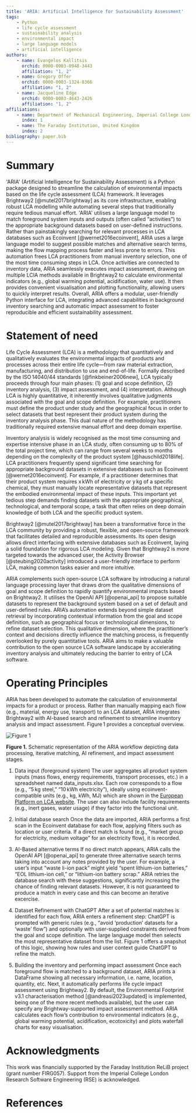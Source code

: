 ```yaml
---
title: 'ARIA: Artificial Intelligence for Sustainability Assessment'
tags:
    - Python
    - life cycle assessment
    - sustainability analysis
    - environmental impact
    - large language models
    - artificial intelligence
authors:
    - name: Evangelos Kallitsis
      orchid: 0000-0003-0948-3443
      affiliation: "1, 2"
    - name: Gregory Offer
      orchid: 0000-0003-1324-8366
      affiliation: "1, 2"
    - name: Jacqueline Edge
      orchid: 0000-0003-4643-2426
      affiliation: "1, 2"
affiliations:
    - name: Department of Mechanical Engineering, Imperial College London, United Kingdom
      index: 1
    - name: The Faraday Institution, United Kingdom
      index: 2
bibliography: paper.bib
---
```


# Summary
'ARIA' (Artificial Intelligence for Sustainability Assessment) is a Python package designed to streamline the calculation of environmental impacts based on the life cycle assessment (LCA) framework. It leverages Brightway2 [@mutel2017brightway] as its core infrastructure, enabling robust LCA modelling while automating several steps that traditionally require tedious manual effort. 'ARIA' utilises a large language model to match foreground system inputs and outputs (often called “activities”) to the appropriate background datasets based on user-defined instructions. Rather than painstakingly searching for relevant processes in LCA databases such as Ecoinvent [@wernet2016ecoinvent], ARIA uses a large language model to suggest possible matches and alternative search terms, making the flow mapping process faster and less prone to errors. This automation frees LCA practitioners from manual inventory selection, one of the most time consuming steps in LCA. Once activities are connected to inventory data, ARIA seamlessly executes impact assessment, drawing on multiple LCIA methods available in Brightway2 to calculate environmental indicators (e.g., global warming potential, acidification, water use). It then provides convenient visualisation and plotting functionality, allowing users to quickly interpret results. Overall, ARIA offers a modular, user-friendly Python interface for LCA, integrating advanced capabilities in background inventory searching and automatic impact assessment to foster reproducible and efficient sustainability assessment.

# Statement of need
Life Cycle Assessment (LCA) is a methodology that quantitatively and qualitatively evaluates the environmental impacts of products and processes across their entire life cycle—from raw material extraction, manufacturing, and distribution to use and end-of-life. Formally described by the ISO 14040/44 standards [@finkbeiner2006new], LCA typically proceeds through four main phases: (1) goal and scope definition, (2) inventory analysis, (3) impact assessment, and (4) interpretation. Although LCA is highly quantitative, it inherently involves qualitative judgments associated with the goal and scope definition. For example, practitioners must define the product under study and the geographical focus in order to select datasets that best represent their product system during the inventory analysis phase. This dual nature of the methodology has traditionally required extensive manual effort and deep domain expertise.

Inventory analysis is widely recognised as the most time consuming and expertise intensive phase in an LCA study, often consuming up to 80% of the total project time, which can range from several weeks to months depending on the complexity of the product system [@hauschild2018life]. LCA practitioners frequently spend significant time searching for appropriate background datasets in extensive databases such as Ecoinvent [@wernet2016ecoinvent]. For example, if a practitioner determines that their product system requires x kWh of electricity or y kg of a specific chemical, they must manually locate representative datasets that represent the embodied environmental impact of these inputs. This important yet tedious step demands finding datasets with the appropriate geographical, technological, and temporal scope, a task that often relies on deep domain knowledge of both LCA and the specific product system.

Brightway2 [@mutel2017brightway]  has been a transformative force in the LCA community by providing a robust, flexible, and open-source framework that facilitates detailed and reproducible assessments. Its open design allows direct interfacing with extensive databases such as Ecoinvent, laying a solid foundation for rigorous LCA modeling. Given that Brightway2 is more targeted towards the advanced user, the Activity Browser [@steubing2020activity] introduced a user-friendly interface to perform LCA, making common tasks easier and more intuitive.   

ARIA complements such open-source LCA software by introducing a natural language processing layer that draws drom the qualitative dimensions of goal and scope definition to rapidly quantify environmental impacts based on Brightway2. It utilises the OpenAI API [@openai_api] to propose suitable datasets to represent the background system based on a set of default and user-defined rules.
ARIA’s automation extends beyond simple dataset retrieval by incorporating contextual information from the goal and scope definition, such as geographical focus or technological dimensions, to refine dataset selection. This qualitative dimension, where the practitioner’s context and decisions directly influence the matching process, is frequently overlooked by purely quantitative tools. ARIA aims to make a valuable contribution to the open source LCA software landscape by accelerating inventory analysis and ultimately reducing the barrier to entry of LCA software. 

# Operating Principles
ARIA has been developed to automate the calculation of environmental impacts for a product or process. Rather than manually mapping each flow (e.g., material, energy use, transport) to an LCA dataset, ARIA integrates Brightway2 with AI-based search and refinement to streamline inventory analysis and impact assessment. Figure 1 provides a conceptual overview.

![Figure 1](figures/aria_workflow.png)

**Figure 1.** Schematic representation of the ARIA workflow depicting data processing, iterative matching, AI refinement, and impact assessment stages.
1. Data input (foreground system)
The user aggregates all product system inputs (mass flows, energy requirements, transport processes, etc.) in a spreadsheet named data_inputs.xlsx. Each row corresponds to a flow (e.g., “5 kg steel,” “10 kWh electricity”), ideally using ecoinvent-compatible units (e.g., kg, kWh, MJ) which are shown in the [European Platform on LCA website](https://eplca.jrc.ec.europa.eu/SDPDB/unitgroupList.xhtml;jsessionid=D0082C0606540373127C80107958A6E6?stock=default). The user can also include facility requirements (e.g., inert gases, water usage) if they factor into the functional unit.

2. Initial database search
Once the data are imported, ARIA performs a first scan in the Ecoinvent database for each flow, applying filters such as location or user criteria. If a direct match is found (e.g., “market group for electricity, medium voltage” for an electricity flow), it is recorded.

3. AI-Based alternative terms
If no direct match appears, ARIA calls the OpenAI API [@openai_api] to generate three alternative search terms taking into account any notes provided by the user. For example, a user’s input “waste li-ion pack” might yield “spent lithium-ion batteries,” “EOL lithium-ion cell,” or “lithium-ion battery scrap.” ARIA retries the database search with these suggestions, significantly increasing the chance of finding relevant datasets. However, it is not guaranteed to produce a match in every case and this can become an iterative excercise. 

4. Dataset Refinement with ChatGPT
After a set of potential matches is identified for each flow, ARIA enters a refinement step:
ChatGPT is prompted with generic rules (e.g., “avoid ‘production’ datasets for a ‘waste’ flow”) and optionally with user-supplied constraints derived from the goal and scope definition.
The large language model then selects the most representative dataset from the list. Figure 1 offers a snapshot of this logic, showing how rules and user context guide ChatGPT to refine the match.

5. Building the inventory and performing impact assessment
Once each foreground flow is matched to a background dataset, ARIA prints a DataFrame showing all necessary information, i.e. name, location, quantity, etc. Next, it automatically performs life cycle impact assessment using Brightway2. By default, the Environmental Footprint v3.1 characterisation method [@andreasi2023updated] is implemented, being one of the more recent methods available), but the user can specify any Brightway-supported impact assessment method. ARIA calculates each flow’s contribution to environmental indicators (e.g., global warming potential, acidification, ecotoxicity) and plots waterfall charts for easy visualisation.

# Acknowledgments
This work was financially supported by the Faraday Institution ReLiB project (grant number FIRG057). Support from the Imperial College London Research Software Engineering (RSE) is acknowledged. 

# References







